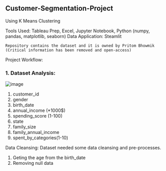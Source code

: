 ## Customer-Segmentation-Project

Using K Means Clustering

Tools Used:
Tableau Prep, Excel, Jupyter Notebook, Python (numpy, pandas, matplotlib, seaborn)
Data Application: Steamlit

    Repository contains the dataset and it is owned by Pritom Bhowmik 
    (Critical information has been removed and open-access)

Project Workflow:

### 1. Dataset Analysis:

![image](https://user-images.githubusercontent.com/56447975/196414981-c0e4665b-4d3c-4ba1-9a53-e136a5aab6dc.png)
                                                  
1. customer_id
2. gender	
3. birth_date	
4. annual_income (*1000$)	
5. spending_score (1-100)	
6. state	
7. family_size	
8. family_annual_income	
9. spent_by_categories(1-10)

Data Cleansing: Dataset needed some data cleansing and pre-processes.
1. Geting the age from the birth_date
2. Removing null data


